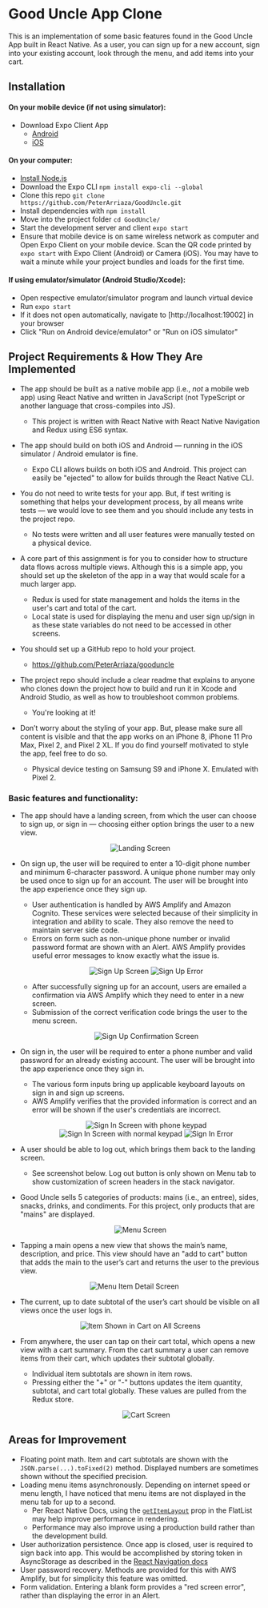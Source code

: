 # Good Uncle App Clone

This is an implementation of some basic features found in the Good Uncle App built in React Native. As a user, you can sign up for a new account, sign into your existing account, look through the menu, and add items into your cart.

## Installation

#### On your mobile device (if not using simulator):

- Download Expo Client App
  - [Android](https://play.google.com/store/apps/details?id=host.exp.exponent&referrer=www "Google Play Store")
  - [iOS](https://itunes.apple.com/app/apple-store/id982107779 "App Store")

#### On your computer:

- [Install Node.js](https://nodejs.org/en/ "Node.js download")
- Download the Expo CLI `npm install expo-cli --global`
- Clone this repo `git clone https://github.com/PeterArriaza/GoodUncle.git`
- Install dependencies with `npm install`
- Move into the project folder `cd GoodUncle/`
- Start the development server and client `expo start`
- Ensure that mobile device is on same wireless network as computer and Open Expo Client on your mobile device. Scan the QR code printed by `expo start` with Expo Client (Android) or Camera (iOS). You may have to wait a minute while your project bundles and loads for the first time.

#### If using emulator/simulator (Android Studio/Xcode):

- Open respective emulator/simulator program and launch virtual device
- Run `expo start`
- If it does not open automatically, navigate to [http://localhost:19002] in your browser
- Click "Run on Android device/emulator" or "Run on iOS simulator"

## Project Requirements & How They Are Implemented

- The app should be built as a native mobile app (i.e., _not_ a mobile web app) using React Native and written in JavaScript (not TypeScript or another language that cross-compiles into JS).

  - This project is written with React Native with React Native Navigation and Redux using ES6 syntax.

- The app should build on both iOS and Android — running in the iOS simulator / Android emulator is fine.

  - Expo CLI allows builds on both iOS and Android. This project can easily be "ejected" to allow for builds through the React Native CLI.

- You do not need to write tests for your app. But, if test writing is something that helps your development process, by all means write tests — we would love to see them and you should include any tests in the project repo.

  - No tests were written and all user features were manually tested on a physical device.

- A core part of this assignment is for you to consider how to structure data flows across multiple views. Although this is a simple app, you should set up the skeleton of the app in a way that would scale for a much larger app.

  - Redux is used for state management and holds the items in the user's cart and total of the cart.
  - Local state is used for displaying the menu and user sign up/sign in as these state variables do not need to be accessed in other screens.

- You should set up a GitHub repo to hold your project.

  - https://github.com/PeterArriaza/gooduncle

- The project repo should include a clear readme that explains to anyone who clones down the project how to build and run it in Xcode and Android Studio, as well as how to troubleshoot common problems.

  - You're looking at it!

- Don’t worry about the styling of your app. But, please make sure all content is visible and that the app works on an iPhone 8, iPhone 11 Pro Max, Pixel 2, and Pixel 2 XL. If you do find yourself motivated to style the app, feel free to do so.
  - Physical device testing on Samsung S9 and iPhone X. Emulated with Pixel 2.

### Basic features and functionality:

- The app should have a landing screen, from which the user can choose to sign up, or sign in — choosing either option brings the user to a new view.
  <p align="center">
  <img src="assets/images/landing-screen.png" alt="Landing Screen">
  </p>
- On sign up, the user will be required to enter a 10-digit phone number and minimum 6-character password. A unique phone number may only be used once to sign up for an account. The user will be brought into the app experience once they sign up.

  - User authentication is handled by AWS Amplify and Amazon Cognito. These services were selected because of their simplicity in integration and ability to scale. They also remove the need to maintain server side code.
  - Errors on form such as non-unique phone number or invalid password format are shown with an Alert. AWS Amplify provides useful error messages to know exactly what the issue is.
    <p float="left" align="center">
      <img src="assets/images/sign-up-screen.png" alt="Sign Up Screen">
      <img src="assets/images/sign-up-error.png" alt="Sign Up Error">
      </p>
  - After successfully signing up for an account, users are emailed a confirmation via AWS Amplify which they need to enter in a new screen.
  - Submission of the correct verification code brings the user to the menu screen.
     <p align="center">
    <img src="assets/images/sign-up-confirm-screen.png" alt="Sign Up Confirmation Screen">
    </p>

- On sign in, the user will be required to enter a phone number and valid password for an already existing account. The user will be brought into the app experience once they sign in.
  - The various form inputs bring up applicable keyboard layouts on sign in and sign up screens.
  - AWS Amplify verifies that the provided information is correct and an error will be shown if the user's credentials are incorrect.
    <p float="left" align="center">
      <img src="assets/images/sign-in-screen-phone-number.png" alt="Sign In Screen with phone keypad">
      <img src="assets/images/sign-in-screen-password.png" alt="Sign In Screen with normal keypad">
      <img src="assets/images/sign-in-error.png" alt="Sign In Error">
      </p>
- A user should be able to log out, which brings them back to the landing screen.

  - See screenshot below. Log out button is only shown on Menu tab to show customization of screen headers in the stack navigator.

- Good Uncle sells 5 categories of products: mains (i.e., an entree), sides, snacks, drinks, and condiments. For this project, only products that are "mains" are displayed.

  <p align="center">
    <img src="assets/images/menu-screen.png" alt="Menu Screen">
    </p>

- Tapping a main opens a new view that shows the main’s name, description, and price. This view should have an "add to cart" button that adds the main to the user’s cart and returns the user to the previous view.

<p align="center">
  <img src="assets/images/menu-item-detail-screen.png" alt="Menu Item Detail Screen">
  </p>

- The current, up to date subtotal of the user’s cart should be visible on all views once the user logs in.

  <p align="center">
    <img src="assets/images/menu-screen-item-in-cart.png" alt="Item Shown in Cart on All Screens">
    </p>

- From anywhere, the user can tap on their cart total, which opens a new view with a cart summary. From the cart summary a user can remove items from their cart, which updates their subtotal globally.
  - Individual item subtotals are shown in item rows.
  - Pressing either the "+" or "-" buttons updates the item quantity, subtotal, and cart total globally. These values are pulled from the Redux store.
    <p align="center">
      <img src="assets/images/cart-screen.png" alt="Cart Screen">
      </p>

## Areas for Improvement

- Floating point math. Item and cart subtotals are shown with the `JSON.parse(...).toFixed(2)` method. Displayed numbers are sometimes shown without the specified precision.
- Loading menu items asynchronously. Depending on internet speed or menu length, I have noticed that menu items are not displayed in the menu tab for up to a second.
  - Per React Native Docs, using the [`getItemLayout`](https://facebook.github.io/react-native/docs/flatlist.html#getitemlayout "Get Item Layout Prop") prop in the FlatList may help improve performance in rendering.
  - Performance may also improve using a production build rather than the development build.
- User authorization persistence. Once app is closed, user is required to sign back into app. This would be accomplished by storing token in AsyncStorage as described in the [React Navigation docs](https://reactnavigation.org/docs/en/auth-flow.html "React Navigation - Auth Flow")
- User password recovery. Methods are provided for this with AWS Amplify, but for simplicity this feature was omitted.
- Form validation. Entering a blank form provides a "red screen error", rather than displaying the error in an Alert.
